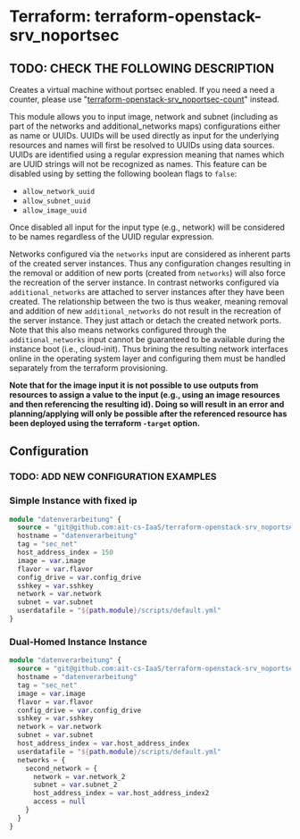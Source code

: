 # Terraform: terraform-openstack-srv_noportsec

## TODO: CHECK THE FOLLOWING DESCRIPTION

Creates a virtual machine without portsec enabled. If you need a need a counter, please use "[terraform-openstack-srv_noportsec-count](https://github.com/ait-cs-IaaS/terraform-openstack-srv_noportsec-count)" instead.

This module allows you to input image, network and subnet (including as part of the networks and additional_networks maps) configurations
either as name or UUIDs. UUIDs will be used directly as input for the underlying resources and names will first be resolved to UUIDs
using data sources. UUIDs are identified using a regular expression meaning that names which are UUID strings will not be recognized as names. This feature can be disabled using by setting the following boolean flags to `false`:

- `allow_network_uuid`
- `allow_subnet_uuid`
- `allow_image_uuid`

Once disabled all input for the input type (e.g., network) will be considered to be names regardless of the UUID regular expression.

Networks configured via the `networks` input are considered as inherent parts of the created server instances.
Thus any configuration changes resulting in the removal or addition of new ports (created from `networks`) will also
force the recreation of the server instance. In contrast networks configured via `additional_networks` are attached
to server instances after they have been created. The relationship between the two is thus weaker, meaning removal and
addition of new `additional_networks` do not result in the recreation of the server instance. They just attach or detach
the created network ports. Note that this also means networks configured through the `additional_networks` input cannot
be guaranteed to be available during the instance boot (i.e., cloud-init). Thus brining the resulting network interfaces
online in the operating system layer and configuring them must be handled separately from the terraform provisioning.

**Note that for the image input it is not possible to use outputs from resources to assign a value to the input (e.g., using an image resources and then referencing the resulting id). Doing so will result in an error and planning/applying will only be possible after the referenced resource has been deployed using the terraform `-target`
option.**

## Configuration

### TODO: ADD NEW CONFIGURATION EXAMPLES

### Simple Instance with fixed ip

```terraform
module "datenverarbeitung" {
  source = "git@github.com:ait-cs-IaaS/terraform-openstack-srv_noportsec.git"
  hostname = "datenverarbeitung"
  tag = "sec_net"
  host_address_index = 150
  image = var.image
  flavor = var.flavor
  config_drive = var.config_drive
  sshkey = var.sshkey
  network = var.network
  subnet = var.subnet
  userdatafile = "${path.module}/scripts/default.yml"
}

```

### Dual-Homed Instance Instance

```terraform
module "datenverarbeitung" {
  source = "git@github.com:ait-cs-IaaS/terraform-openstack-srv_noportsec.git"
  hostname = "datenverarbeitung"
  tag = "sec_net"
  image = var.image
  flavor = var.flavor
  config_drive = var.config_drive
  sshkey = var.sshkey
  network = var.network
  subnet = var.subnet
  host_address_index = var.host_address_index
  userdatafile = "${path.module}/scripts/default.yml"
  networks = {
    second_network = {
      network = var.network_2
      subnet = var.subnet_2
      host_address_index = var.host_address_index2
      access = null
    }
  }
}
```